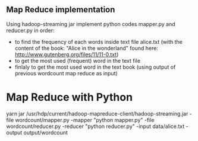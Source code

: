 ## Map Reduce implementation 
Using hadoop-streaming jar implement python codes mapper.py and reducer.py in order:
  * to find the frequency of each words inside text file alice.txt (with the content of the book: "Alice in the wonderland" found here: http://www.gutenberg.org/files/11/11-0.txt)
  * to get the most used (frequent) word in the text file
  * finlaly to get the most used word in the text book (using output of previous wordcount map reduce as input)
  
# Map Reduce with Python
yarn jar /usr/hdp/current/hadoop-mapreduce-client/hadoop-streaming.jar -file wordcount/mapper.py -mapper "python mapper.py" -file wordcount/reducer.py -reducer "python reducer.py" -input data/alice.txt -output output/wordcount

